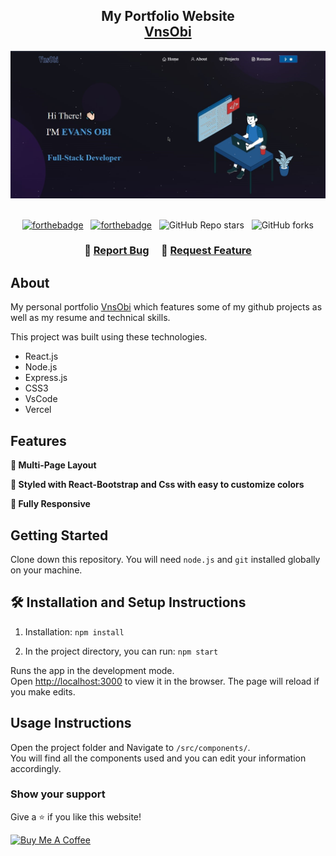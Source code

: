 <h2 align="center">
  My Portfolio Website<br/>
  <a href="#" target="_blank">VnsObi</a>
</h2>
<div align="center">
  <img alt="Demo" src="./Images/Home.jpg" />
</div>

<br/>

<center>

[![forthebadge](https://forthebadge.com/images/badges/made-with-javascript.svg)](https://forthebadge.com) &nbsp;
[![forthebadge](https://forthebadge.com/images/badges/open-source.svg)](https://forthebadge.com) &nbsp;
![GitHub Repo stars](https://img.shields.io/github/stars/VnsObi/Portfolio?color=red&logo=github&style=for-the-badge) &nbsp;
![GitHub forks](https://img.shields.io/github/forks/VnsObi/Portfolio?color=red&logo=github&style=for-the-badge)

</center>

<h3 align="center">
    🔹
    <a href="https://github.com/VnsObi/Portfolio/issues">Report Bug</a> &nbsp; &nbsp;
    🔹
    <a href="https://github.com/VnsObi/Portfolio/issues">Request Feature</a>
</h3>


## About

My personal portfolio <a href="#" target="_blank">VnsObi</a> which features some of my github projects as well as my resume and technical skills.<br/>

This project was built using these technologies.

- React.js
- Node.js
- Express.js
- CSS3
- VsCode
- Vercel

## Features

**📖 Multi-Page Layout**

**🎨 Styled with React-Bootstrap and Css with easy to customize colors**

**📱 Fully Responsive**

## Getting Started

Clone down this repository. You will need `node.js` and `git` installed globally on your machine.

## 🛠 Installation and Setup Instructions

1. Installation: `npm install`

2. In the project directory, you can run: `npm start`

Runs the app in the development mode.\
Open [http://localhost:3000](http://localhost:3000) to view it in the browser.
The page will reload if you make edits.

## Usage Instructions

Open the project folder and Navigate to `/src/components/`. <br/>
You will find all the components used and you can edit your information accordingly.

### Show your support

Give a ⭐ if you like this website!

<a href="https://www.buymeacoffee.com/vnsobiu" target="_blank"><img src="https://cdn.buymeacoffee.com/buttons/v2/default-yellow.png" alt="Buy Me A Coffee" height= "60px" width= "217px" ></a>

